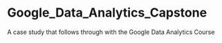 # Google_Data_Analytics_Capstone
A case study that follows through with the Google Data Analytics Course
